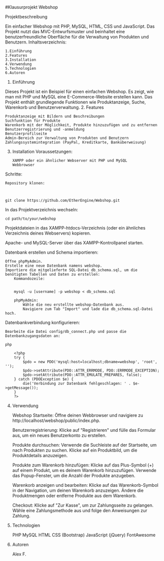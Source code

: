 #Klausurprojekt Webshop

Projektbeschreibung

Ein einfacher Webshop mit PHP, MySQL, HTML, CSS und JavaScript. Das Projekt nutzt das MVC-Entwurfsmuster und beinhaltet eine benutzerfreundliche Oberfläche für die Verwaltung von Produkten und Benutzern.
Inhaltsverzeichnis:

    1.Einführung
    2.Features
    3.Installation
    4.Verwendung
    5.Technologien
    6.Autoren

1. Einführung

Dieses Projekt ist ein Beispiel für einen einfachen Webshop. Es zeigt, wie man mit PHP und MySQL eine E-Commerce-Website erstellen kann. Das Projekt enthält grundlegende Funktionen wie Produktanzeige, Suche, Warenkorb und Benutzerverwaltung. 2. Features

    Produktanzeige mit Bildern und Beschreibungen
    Suchfunktion für Produkte
    Warenkorb mit der Möglichkeit, Produkte hinzuzufügen und zu entfernen
    Benutzerregistrierung und -anmeldung
    Benutzerprofilseite
    Admin-Bereich zur Verwaltung von Produkten und Benutzern
    Zahlungssystemintegration (PayPal, Kreditkarte, Banküberweisung)

3.  Installation
    Voraussetzungen:

        XAMPP oder ein ähnlicher Webserver mit PHP und MySQL
        Webbrowser

Schritte:

    Repository klonen:



    git clone https://github.com/EtherEngine/Webshop.git

In das Projektverzeichnis wechseln:

    cd path/to/your/webshop

Projektdateien in das XAMPP-htdocs-Verzeichnis (oder ein ähnliches Verzeichnis deines Webservers) kopieren.

Apache- und MySQL-Server über das XAMPP-Kontrollpanel starten.

Datenbank erstellen und Schema importieren:

    Öffne phpMyAdmin.
    Erstelle eine neue Datenbank namens webshop.
    Importiere die mitgelieferte SQL-Datei db_schema.sql, um die benötigten Tabellen und Daten zu erstellen:
        Kommandozeile:


        mysql -u [username] -p webshop < db_schema.sql

        phpMyAdmin:
            Wähle die neu erstellte webshop-Datenbank aus.
            Navigiere zum Tab "Import" und lade die db_schema.sql-Datei hoch.

Datenbankverbindung konfigurieren:

    Bearbeite die Datei config/db_connect.php und passe die Datenbankzugangsdaten an:

    php

        <?php
        try {
            $pdo = new PDO('mysql:host=localhost;dbname=webshop', 'root', '');
            $pdo->setAttribute(PDO::ATTR_ERRMODE, PDO::ERRMODE_EXCEPTION);
            $pdo->setAttribute(PDO::ATTR_EMULATE_PREPARES, false);
        } catch (PDOException $e) {
            die('Verbindung zur Datenbank fehlgeschlagen: ' . $e->getMessage());
        }
        ?>

4. Verwendung

   Webshop Startseite:
   Öffne deinen Webbrowser und navigiere zu http://localhost/webshop/public/index.php.

   Benutzerregistrierung:
   Klicke auf "Registrieren" und fülle das Formular aus, um ein neues Benutzerkonto zu erstellen.

   Produkte durchsuchen:
   Verwende die Suchleiste auf der Startseite, um nach Produkten zu suchen.
   Klicke auf ein Produktbild, um die Produktdetails anzuzeigen.

   Produkte zum Warenkorb hinzufügen:
   Klicke auf das Plus-Symbol (+) auf einem Produkt, um es deinem Warenkorb hinzuzufügen.
   Verwende das Popup-Fenster, um die Anzahl der Produkte anzugeben.

   Warenkorb anzeigen und bearbeiten:
   Klicke auf das Warenkorb-Symbol in der Navigation, um deinen Warenkorb anzuzeigen.
   Ändere die Produktmengen oder entferne Produkte aus dem Warenkorb.

   Checkout:
   Klicke auf "Zur Kasse", um zur Zahlungsseite zu gelangen.
   Wähle eine Zahlungsmethode aus und folge den Anweisungen zur Zahlung.

5. Technologien

   PHP
   MySQL
   HTML
   CSS (Bootstrap)
   JavaScript (jQuery)
   FontAwesome

6. Autoren

   Alex F.
